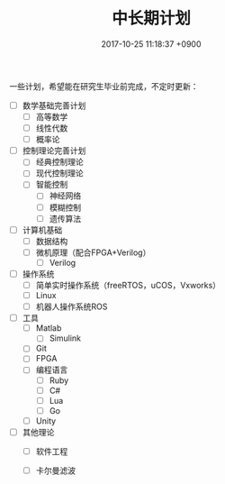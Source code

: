 ﻿---
layout: post
title: 中长期计划
date: 2017-10-25 11:18:37 +0900
categories: 
issue_id: 20
---

一些计划，希望能在研究生毕业前完成，不定时更新：

- [ ] 数学基础完善计划
    - [ ] 高等数学
    - [ ] 线性代数
    - [ ] 概率论
    
- [ ] 控制理论完善计划
    - [ ] 经典控制理论
    - [ ] 现代控制理论
    - [ ] 智能控制
        - [ ] 神经网络
        - [ ] 模糊控制
        - [ ] 遗传算法
        
- [ ] 计算机基础
    - [ ] 数据结构
    - [ ] 微机原理（配合FPGA+Verilog）
        - [ ] Verilog
        
- [ ] 操作系统
    - [ ] 简单实时操作系统（freeRTOS，uCOS，Vxworks）
    - [ ] Linux
    - [ ] 机器人操作系统ROS

- [ ] 工具
    - [ ] Matlab
        - [ ] Simulink
    - [ ] Git
    - [ ] FPGA
    - [ ] 编程语言
        - [ ] Ruby
        - [ ] C#
        - [ ] Lua
        - [ ] Go
    - [ ] Unity
    
- [ ] 其他理论
    - [ ] 软件工程
    - [ ] 卡尔曼滤波
    

    






